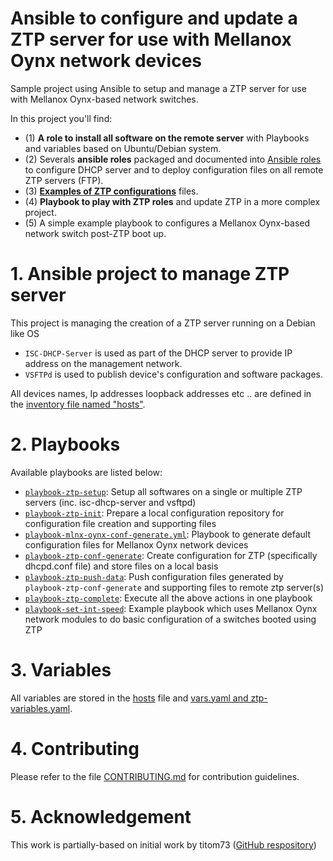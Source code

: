 # Ansible to configure and update a ZTP server for use with Mellanox Oynx network devices

Sample project using Ansible to setup and manage a ZTP server for use with Mellanox Oynx-based network switches.

In this project you'll find:
- (1) **A role to install all software on the remote server** with Playbooks and variables based on Ubuntu/Debian system.
- (2) Severals **ansible roles** packaged and documented into [Ansible roles](roles) to configure DHCP server and to deploy configuration files on all remote ZTP servers (FTP).
- (3) **[Examples of ZTP configurations](conf/ztp)** files.
- (4) **Playbook to play with ZTP roles** and update ZTP in a more complex project.
- (5) A simple example playbook to configures a Mellanox Oynx-based network switch post-ZTP boot up.



# 1. Ansible project to manage ZTP server

This project is managing the creation of a ZTP server running on a Debian like OS
- `ISC-DHCP-Server` is used as part of the DHCP server to provide IP address on the management network.
- `VSFTPd` is used to publish device's configuration and software packages.

All devices names, Ip addresses loopback addresses etc .. are defined in the [inventory file named "hosts"](hosts).

# 2. Playbooks

Available playbooks are listed below:
- [`playbook-ztp-setup`](playbook-ztp-setup.yml): Setup all softwares on a single or multiple ZTP servers (inc. isc-dhcp-server and vsftpd)
- [`playbook-ztp-init`](playbook-ztp-init.yml): Prepare a local configuration repository for configuration file creation and supporting files
- [`playbook-mlnx-oynx-conf-generate.yml`](playbook-mlnx--conf-generate.yml): Playbook to generate default configuration files for Mellanox Oynx network devices
- [`playbook-ztp-conf-generate`](playbook-ztp-conf-generate.yml): Create configuration for ZTP (specifically dhcpd.conf file) and store files on a local basis
- [`playbook-ztp-push-data`](playbook-ztp-push-data.yml): Push configuration files generated by `playbook-ztp-conf-generate` and supporting files to remote ztp server(s)
- [`playbook-ztp-complete`](`playbook-ztp-complete.yml`): Execute all the above actions in one playbook
- [`playbook-set-int-speed`](`playbook-set-int-speed.yml`): Example playbook which uses Mellanox Oynx network modules to do basic configuration of a switches booted using ZTP

# 3. Variables

All variables are stored in the  [hosts](hosts) file and [vars.yaml and ztp-variables.yaml](group_vars/all/). 

# 4. Contributing

Please refer to the file [CONTRIBUTING.md](CONTRIBUTING.md) for contribution guidelines.

# 5. Acknowledgement

This work is partially-based on initial work by titom73 ([GitHub respository](https://github.com/titom73/ansible-junos-ztp))
